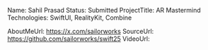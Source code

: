 Name: Sahil Prasad
Status: Submitted
ProjectTitle: AR Mastermind
Technologies: SwiftUI, RealityKit, Combine

AboutMeUrl: https://x.com/sailorworks
SourceUrl: https://github.com/sailorworks/swift25
VideoUrl:

<!---
EXAMPLE
Name<required>: John Appleseed
Status<required>: Submitted <or> Winner <or> Distinguished <or> Rejected
ProjectTitle: The Accessibility Rose
Technologies<only the first 4 are visible>: SwiftUI, RealityKit, CoreGraphic

AboutMeUrl: https://linkedin.com/in/johnappleseed <
SourceUrl: https://github.com/johnappleseed/wwdc2025
VideoUrl: https://youtu.be/ABCDE123456

Please note that only Name and Status are mandatory fields. The other fields are optional.
-->
